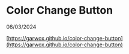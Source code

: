 # Color Change Button

08/03/2024

[https://garwox.github.io/color-change-button](https://garwox.github.io/color-change-button)
